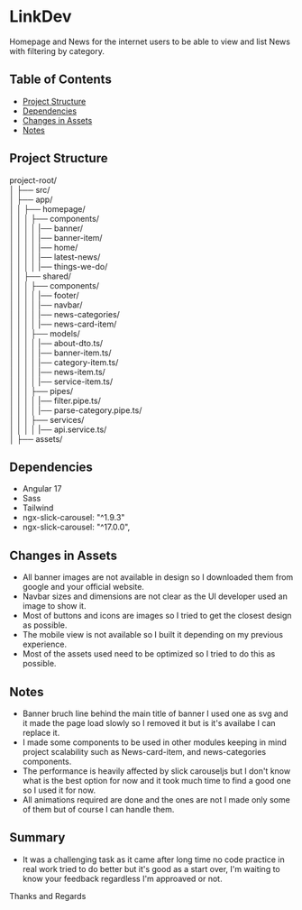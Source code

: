 # LinkDev

Homepage and News for the internet users to be able to view and list News
with filtering by category.

## Table of Contents

- [Project Structure](#project-structure)
- [Dependencies](#dependencies)
- [Changes in Assets](#changes-in-assets)
- [Notes](#notes)

## Project Structure

project-root/<br>
│
├── src/ <br>
│ ├── app/<br>
│ │ ├── homepage/<br>
│ │ │ ├── components/<br>
│ │ │ │ |── banner/<br>
│ │ │ │ |── banner-item/<br>
│ │ │ │ |── home/<br>
│ │ │ │ |── latest-news/<br>
│ │ │ │ |── things-we-do/<br>
│ │ ├── shared/<br>
│ │ │ ├── components/<br>
│ │ │ │ |── footer/<br>
│ │ │ │ |── navbar/<br>
│ │ │ │ |── news-categories/<br>
│ │ │ │ |── news-card-item/<br>
│ │ │ ├── models/<br>
│ │ │ │ |── about-dto.ts/<br>
│ │ │ │ |── banner-item.ts/<br>
│ │ │ │ |── category-item.ts/<br>
│ │ │ │ |── news-item.ts/<br>
│ │ │ │ |── service-item.ts/<br>
│ │ │ ├── pipes/<br>
│ │ │ │ |── filter.pipe.ts/<br>
│ │ │ │ |── parse-category.pipe.ts/<br>
│ │ │ ├── services/<br>
│ │ │ │ |── api.service.ts/<br>
│ ├── assets/<br>

## Dependencies

- Angular 17
- Sass
- Tailwind
- ngx-slick-carousel: "^1.9.3"
- ngx-slick-carousel: "^17.0.0",

## Changes in Assets

- All banner images are not available in design so I downloaded them from google and your official website.
- Navbar sizes and dimensions are not clear as the UI developer used an image to show it.
- Most of buttons and icons are images so I tried to get the closest design as possible.
- The mobile view is not available so I built it depending on my previous experience.
- Most of the assets used need to be optimized so I tried to do this as possible.

## Notes

- Banner bruch line behind the main title of banner I used one as svg and it made the page load slowly so I removed it but is it's availabe I can replace it.
- I made some components to be used in other modules keeping in mind project scalability such as News-card-item, and news-categories components.
- The performance is heavily affected by slick carouseljs but I don't know what is the best option for now
  and it took much time to find a good one so I used it for now.
- All animations required are done and the ones are not I made only some of them but of course I can handle them.

## Summary

- It was a challenging task as it came after long time no code practice in real work tried to do better but it's good as a start over, I'm waiting to know your feedback regardless I'm approaved or not.

Thanks and Regards
